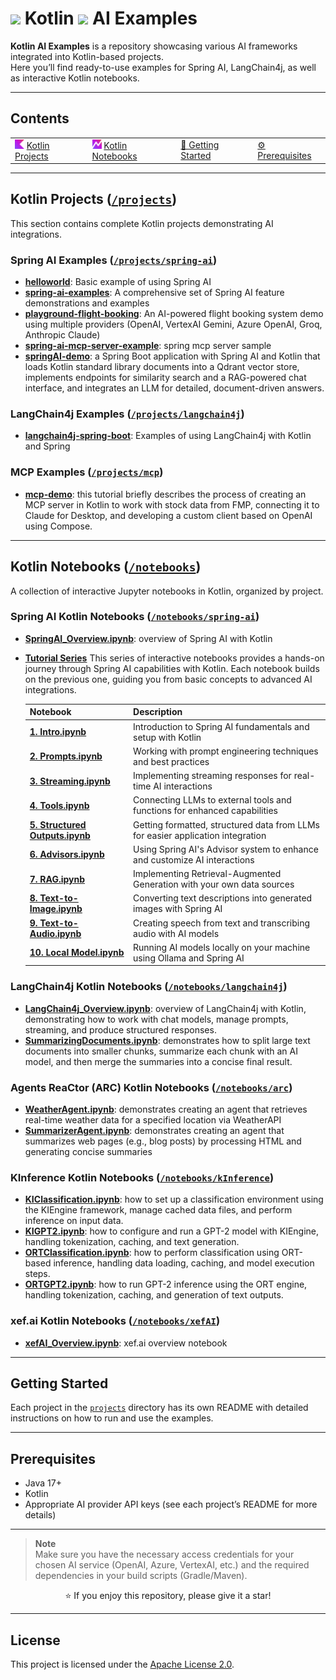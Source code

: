 # <img src="https://raw.githubusercontent.com/devcrocod/Kotlin-AI-Examples/refs/heads/master/img/kotlin_icon.svg" width="30"/> Kotlin <img src="https://raw.githubusercontent.com/devcrocod/Kotlin-AI-Examples/refs/heads/master/img/AI_icon.svg" width="30"/> AI Examples

**Kotlin AI Examples** is a repository showcasing various AI frameworks integrated into Kotlin-based projects.  
Here you’ll find ready-to-use examples for Spring AI, LangChain4j, as well as interactive Kotlin notebooks.

---

## Contents

<table>
  <tr>
    <td><img src="img/kotlin_icon.svg" width="15" alt=""/> <a href="#kotlin-projects-projects">Kotlin Projects</a></td>
    <td><img src="img/ktn_plugin_icon.svg" width="15" alt=""/> <a href="#kotlin-notebooks-notebooks">Kotlin Notebooks</a></td>
    <td><a href="#getting-started">🚀 Getting Started</a></td>
    <td><a href="#prerequisites">⚙ Prerequisites</a></td>
  </tr>
</table>

---

## Kotlin Projects ([`/projects`](projects))

This section contains complete Kotlin projects demonstrating AI integrations.

### Spring AI Examples ([`/projects/spring-ai`](projects/spring-ai))

- **[helloworld](projects/spring-ai/helloworld)**: Basic example of using Spring AI
- **[spring-ai-examples](projects/spring-ai/spring-ai-examples)**: A comprehensive set of Spring AI feature
  demonstrations and examples
- **[playground-flight-booking](projects/spring-ai/playground-flight-booking)**: An AI-powered flight booking system
  demo using multiple providers (OpenAI, VertexAI Gemini, Azure OpenAI, Groq, Anthropic Claude)
- **[spring-ai-mcp-server-example](projects/spring-ai/spring-ai-mcp-server-example)**: spring mcp server sample
- **[springAI-demo](projects/spring-ai/springAI-demo)**: a Spring Boot application with Spring AI and Kotlin that loads
  Kotlin standard library documents into a Qdrant vector store, implements endpoints for similarity search and a
  RAG-powered chat interface, and integrates an LLM for detailed, document-driven answers.

### LangChain4j Examples ([`/projects/langchain4j`](projects/langchain4j))

- **[langchain4j-spring-boot](projects/langchain4j/langchain4j-spring-boot)**: Examples of using LangChain4j with Kotlin
  and Spring

### MCP Examples ([`/projects/mcp`](projects/mcp))

- **[mcp-demo](projects/mcp/mcp-demo)**: this tutorial briefly describes the process of creating an MCP server in Kotlin
  to work with stock data from FMP, connecting it to Claude for Desktop,
  and developing a custom client based on OpenAI using Compose.

---

## Kotlin Notebooks ([`/notebooks`](notebooks))

A collection of interactive Jupyter notebooks in Kotlin, organized by project.

### Spring AI Kotlin Notebooks ([`/notebooks/spring-ai`](notebooks/spring-ai))

- **[SpringAI_Overview.ipynb](notebooks/spring-ai/SpringAI_Overview.ipynb)**: overview of Spring AI with Kotlin

- **[Tutorial Series](notebooks/spring-ai/tutorials)**
  This series of interactive notebooks provides a hands-on journey through Spring AI capabilities with Kotlin.
  Each notebook builds on the previous one, guiding you from basic concepts to advanced AI integrations.

  | Notebook                                                                                         | Description                                                                     |
  |--------------------------------------------------------------------------------------------------|---------------------------------------------------------------------------------|
  | **[1. Intro.ipynb](notebooks/spring-ai/tutorials/1.%20Intro.ipynb)**                             | Introduction to Spring AI fundamentals and setup with Kotlin                    |
  | **[2. Prompts.ipynb](notebooks/spring-ai/tutorials/2.%20Prompts.ipynb)**                         | Working with prompt engineering techniques and best practices                   |
  | **[3. Streaming.ipynb](notebooks/spring-ai/tutorials/3.%20Streaming.ipynb)**                     | Implementing streaming responses for real-time AI interactions                  |
  | **[4. Tools.ipynb](notebooks/spring-ai/tutorials/4.%20Tools.ipynb)**                             | Connecting LLMs to external tools and functions for enhanced capabilities       |
  | **[5. Structured Outputs.ipynb](notebooks/spring-ai/tutorials/5.%20Structured%20Outputs.ipynb)** | Getting formatted, structured data from LLMs for easier application integration |
  | **[6. Advisors.ipynb](notebooks/spring-ai/tutorials/6.%20Advisors.ipynb)**                       | Using Spring AI's Advisor system to enhance and customize AI interactions       |
  | **[7. RAG.ipynb](notebooks/spring-ai/tutorials/7.%20RAG.ipynb)**                                 | Implementing Retrieval-Augmented Generation with your own data sources          |
  | **[8. Text-to-Image.ipynb](notebooks/spring-ai/tutorials/8.%20text-to-image.ipynb)**             | Converting text descriptions into generated images with Spring AI               |
  | **[9. Text-to-Audio.ipynb](notebooks/spring-ai/tutorials/9.%20text-to-audio.ipynb)**             | Creating speech from text and transcribing audio with AI models                 |
  | **[10. Local Model.ipynb](notebooks/spring-ai/tutorials/10.%20Local%20model.ipynb)**             | Running AI models locally on your machine using Ollama and Spring AI            |

### LangChain4j Kotlin Notebooks ([`/notebooks/langchain4j`](notebooks/langchain4j))

- **[LangChain4j_Overview.ipynb](notebooks/langchain4j/LangChain4j_Overview.ipynb)**: overview of LangChain4j with
  Kotlin, demonstrating how to work with chat models, manage prompts, streaming, and produce structured responses.
- **[SummarizingDocuments.ipynb](notebooks/langchain4j/SummarizingDocuments.ipynb)**: demonstrates how to split large
  text documents into smaller chunks, summarize each chunk with an AI model, and then merge the summaries into a concise
  final result.

### Agents ReaCtor (ARC) Kotlin Notebooks ([`/notebooks/arc`](notebooks/arc))

- **[WeatherAgent.ipynb](notebooks/arc/WeatherAgent.ipynb)**: demonstrates creating an agent that retrieves real-time
  weather data for a specified location via WeatherAPI
- **[SummarizerAgent.ipynb](notebooks/arc/SummarizerAgent.ipynb)**: demonstrates creating an agent that summarizes web
  pages (e.g., blog posts) by processing HTML and generating concise summaries

### KInference Kotlin Notebooks ([`/notebooks/kInference`](notebooks/kinference))

- **[KIClassification.ipynb](notebooks/kinference/KIClassification.ipynb)**: how to set up a classification environment
  using the KIEngine framework, manage cached data files, and perform inference on input data.
- **[KIGPT2.ipynb](notebooks/kinference/KIGPT2.ipynb)**: how to configure and run a GPT-2 model with KIEngine, handling
  tokenization, caching, and text generation.
- **[ORTClassification.ipynb](notebooks/kinference/ORTClassification.ipynb)**: how to perform classification using
  ORT-based inference, handling data loading, caching, and model execution steps.
- **[ORTGPT2.ipynb](notebooks/kinference/ORTGPT2.ipynb)**: how to run GPT-2 inference using the ORT engine, handling
  tokenization, caching, and generation of text outputs.

### xef.ai Kotlin Notebooks ([`/notebooks/xefAI`](notebooks/xefAI))

- **[xefAI_Overview.ipynb](notebooks/xefAI/xefAI_Overview.ipynb)**: xef.ai overview notebook

---

## Getting Started

Each project in the [`projects`](projects) directory has its own README with detailed instructions on how to run and use
the examples.

---

## Prerequisites

- Java 17+
- Kotlin
- Appropriate AI provider API keys (see each project’s README for more details)

---

> **Note**  
> Make sure you have the necessary access credentials for your chosen AI service (OpenAI, Azure, VertexAI, etc.) and the
> required dependencies in your build scripts (Gradle/Maven).

<p align="center">
  ⭐ If you enjoy this repository, please give it a star!
</p>

---

## License

This project is licensed under the [Apache License 2.0](LICENSE).
